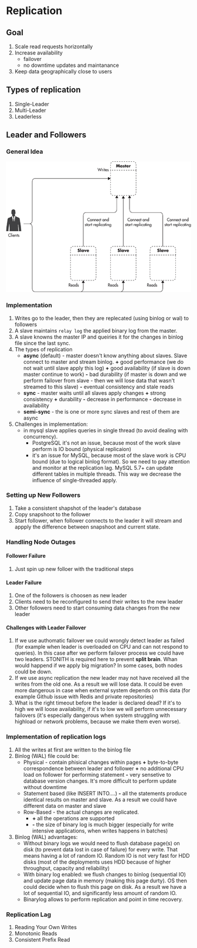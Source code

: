 # Replication

## Goal
1. Scale read requests horizontally
1. Increase availability
    * failover
    * no downtime updates and maintanance
1. Keep data geographically close to users

## Types of replication
1. Single-Leader
1. Multi-Leader
1. Leaderless

## Leader and Followers
### General Idea

![Replication](./img/master-slave-replication.jpg)

### Implementation
1. Writes go to the leader, then they are replecated (using binlog or wal) to followers
1. A slave maintains `relay log` the applied binary log from the master.
1. A slave knowns the master IP and queiries it for the changes in binlog file since the last sync.
1. The types of replication
    * **async** (default) - master doesn't know anything about slaves. Slave connect to master and stream binlog.
        **+** good performance (we do not wait until slave apply this log)
        **+** good availability (if slave is down master continue to work)
        **-** bad durability (if master is down and we perform failover from slave - then we will lose data that wasn't streamed to this slave)
        **-** eventual consistency and stale reads
    * **sync** - master waits until all slaves apply changes
        **+** strong consistency
        **+** durability
        **-** decrease in performance
        **-** decrease in availability
    * **semi-sync** - the is one or more sync slaves and rest of them are async
1. Challenges in implementation:
    * in mysql slave applies queries in single thread (to avoid dealing with concurrency).
        * PostgreSQL it's not an issue, because most of the work slave perform is IO bound (physical replicaion)
        * it's an issue for MySQL, because most of the slave work is CPU bound (due to logical binlog format). So we need to pay attention and monitor at the replication lag. MySQL 5.7+ can update different tables in multiple threads. This way we decrease the influence of single-threaded apply.

### Setting up New Followers
1. Take a consistent shapshot of the leader's database
1. Copy snapshoot to the follower
1. Start follower, when follower connects to the leader it will stream and appply the difference between snapshoot and current state.

### Handling Node Outages
#### Follower Failure
1. Just spin up new folloer with the traditional steps

#### Leader Failure
1. One of the followers is choosen as new leader
1. Clients need to be reconfigured to send their writes to the new leader
1. Other followers need to start consuming data changes from the new leader


#### Challenges with Leader Failover
1. If we use authomatic failover we could wrongly detect leader as failed (for example when leader is overloaded on CPU and can not respond to queries). In this case after we perform failover process we could have two leaders. STONITH is required here to prevent **split brain**. Whan would happend if we apply big migration? In some cases, both nodes could be down.
1. If we use async replication the new leader may not have received all the writes from the old one. As a result we will lose data. It could be even more dangerous in case when external system depends on this data (for example Github issue with Redis and private repositories)
1. What is the right timeout before the leader is declared dead? If it's to high we will loose availability, if it's to low we will perform unnecessary failovers (it's especially dangerous when system struggling with highload or network problems, because we make them even worse).

### Implementation of replication logs
1. All the writes at first are written to the binlog file
1. Binlog (WAL) file could be:
    * Physical - contain phisical changes within pages
        **+** byte-to-byte correspondence between leader and follower
        **+** no additional CPU load on follower for performing statement
        **-** very sensetive to database version changes. It's more difficult to perform update without downtime
    * Statement based (like INSERT INTO....)
        **-** all the statements produce identical results on master and slave. As a result we could have different data on master and slave
    * Row-Based - the actual changes are replicated.
        * **+** all the operations are supported
        * **-** the size of binary log is much bigger (especially for write intensive applications, when writes happens in batches)
1. Binlog (WAL) advantages:
    * Without binary logs we would need to flush database page(s) on disk (to prevent data lost in case of failure) for every write. That means having a lot of random IO. Random IO is not very fast for HDD disks (most of the deployments uses HDD because of higher throughput, capacity and reliability)
    * With binary log enabled: we flush changes to binlog (sequential IO) and update page data in memory (making this page durty). OS then could decide when to flush this page on disk. As a result we have a lot of sequential IO, and significantly less amount of random IO.
    * Binarylog allows to perform replication and point in time recovery.


### Replication Lag
1. Reading Your Own Writes
1. Monotonic Reads
1. Consistent Prefix Read

